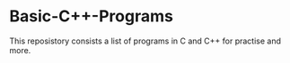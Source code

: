 # Basic-C++-Programs
This reposistory consists a list of programs in C and C++ for practise and more.

